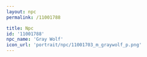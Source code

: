 ```yaml
---
layout: npc
permalink: /11001788

title: Npc
id: '11001788'
npc_name: 'Gray Wolf'
icon_url: 'portrait/npc/11001703_m_graywolf_p.png'
---
```


